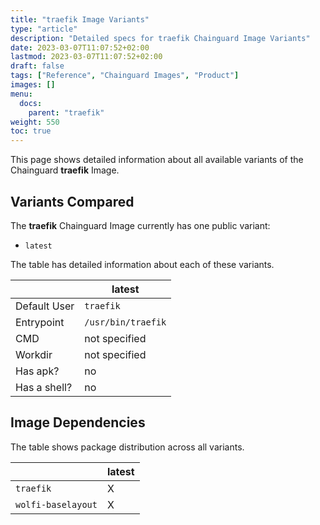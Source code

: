 ```yaml
---
title: "traefik Image Variants"
type: "article"
description: "Detailed specs for traefik Chainguard Image Variants"
date: 2023-03-07T11:07:52+02:00
lastmod: 2023-03-07T11:07:52+02:00
draft: false
tags: ["Reference", "Chainguard Images", "Product"]
images: []
menu:
  docs:
    parent: "traefik"
weight: 550
toc: true
---
```


This page shows detailed information about all available variants of the Chainguard **traefik** Image.

## Variants Compared
The **traefik** Chainguard Image currently has one public variant: 

- `latest`

The table has detailed information about each of these variants.

|              | latest             |
|--------------|--------------------|
| Default User | `traefik`          |
| Entrypoint   | `/usr/bin/traefik` |
| CMD          | not specified      |
| Workdir      | not specified      |
| Has apk?     | no                 |
| Has a shell? | no                 |

## Image Dependencies
The table shows package distribution across all variants.

|                    | latest |
|--------------------|--------|
| `traefik`          | X      |
| `wolfi-baselayout` | X      |

